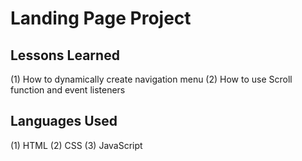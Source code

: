 # Landing Page Project

## Lessons Learned

(1) How to dynamically create navigation menu
(2) How to use Scroll function and event listeners

## Languages Used

(1) HTML
(2) CSS
(3) JavaScript

